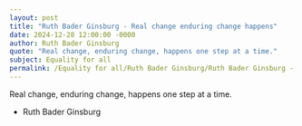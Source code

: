 ```yaml
---
layout: post
title: "Ruth Bader Ginsburg - Real change enduring change happens"
date: 2024-12-28 12:00:00 -0000
author: Ruth Bader Ginsburg
quote: "Real change, enduring change, happens one step at a time."
subject: Equality for all
permalink: /Equality for all/Ruth Bader Ginsburg/Ruth Bader Ginsburg - Real change enduring change happens
---
```


Real change, enduring change, happens one step at a time.

- Ruth Bader Ginsburg
